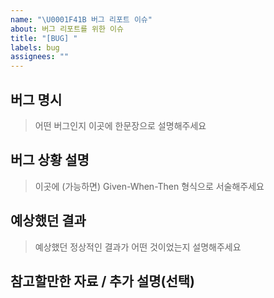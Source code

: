 ```yaml
---
name: "\U0001F41B 버그 리포트 이슈"
about: 버그 리포트를 위한 이슈
title: "[BUG] "
labels: bug
assignees: ""
---
```


## 버그 명시

> 어떤 버그인지 이곳에 한문장으로 설명해주세요

## 버그 상황 설명

> 이곳에 (가능하면) Given-When-Then 형식으로 서술해주세요

## 예상했던 결과

> 예상했던 정상적인 결과가 어떤 것이었는지 설명해주세요

## 참고할만한 자료 / 추가 설명(선택)